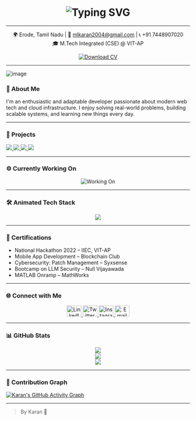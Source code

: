<!-- Animated Header -->
<h1 align="center">
  <img src="https://readme-typing-svg.herokuapp.com?font=Fira+Code&size=28&pause=1000&center=true&vCenter=true&width=900&lines=Hi+%F0%9F%91%8B%2C+I'm+Karan+M.L.;Full+Stack+Developer;Cloud+%26+DevOps+Enthusiast;Turning+ideas+into+full-stack+web+experiences." alt="Typing SVG" />
</h1>



---

<p align="center">
  🌍 Erode, Tamil Nadu | 📧 <a href="mailto:mlkaran2004@gmail.com">mlkaran2004@gmail.com</a> | 📞 +91 7448907020  
  <br />
  🎓 M.Tech Integrated (CSE) @ VIT-AP
</p>

<p align="center">
  <a href="https://drive.google.com/file/d/1rbCgDsw-2dPKhWi2FMBA7Jf80_uzpp0o/view?usp=sharing" target="_blank">
    <img src="https://img.shields.io/badge/Download%20CV-Click%20Here-green?style=for-the-badge&logo=google-drive" alt="Download CV" />
  </a>
</p>

---
<p align="center">
 
![image](https://user-images.githubusercontent.com/61057666/169029838-74df663d-2e62-4d77-bdff-b43f7d63f00f.png)
</p>

### 🚀 About Me

I'm an enthusiastic and adaptable developer passionate about modern web tech and cloud infrastructure. I enjoy solving real-world problems, building scalable systems, and learning new things every day.

---

### 💼 Projects

<p align="left">
  <a href="https://github.com/Sundararaman28/hackathon-main" target="_blank">
    <img src="https://github-readme-stats.vercel.app/api/pin/?username=Sundararaman28&repo=hackathon-main&theme=radical" />
  </a>
  <a href="https://github.com/karan4533/geminiclone-main" target="_blank">
    <img src="https://github-readme-stats.vercel.app/api/pin/?username=karan4533&repo=geminiclone-main&theme=radical" />
  </a>
  <a href="https://github.com/karan4533/new-langchain" target="_blank">
    <img src="https://github-readme-stats.vercel.app/api/pin/?username=karan4533&repo=new-langchain&theme=radical" />
  </a>
  <a href="https://github.com/karan4533/terminal-resume" target="_blank">
    <img src="https://github-readme-stats.vercel.app/api/pin/?username=karan4533&repo=terminal-resume&theme=radical" />
  </a>
</p>


---

### ⚙️ Currently Working On

<p align="center">
  <img src="https://readme-typing-svg.herokuapp.com?font=Fira+Code&size=20&pause=1000&color=F78C6C&width=1000&center=true&lines=Improving+my+Portfolio+Website+using+Astro+and+Netlify;Building+DevOps+projects+on+AWS+with+Docker+%26+GitHub+Actions;Exploring+real-time+data+with+Firebase+%26+Redis;Contributing+to+Open+Source+Projects" alt="Working On" />
</p>

---

### 🛠️ Animated Tech Stack

<p align="center">
  <img src="https://skillicons.dev/icons?i=html,css,js,ts,java,react,nodejs,svelte,mongodb,mysql,firebase,redis,docker,aws,git,github,figma" />
</p>

---

### 📜 Certifications

- National Hackathon 2022 – IIEC, VIT-AP  
- Mobile App Development – Blockchain Club  
- Cybersecurity: Patch Management – Syxsense  
- Bootcamp on LLM Security – Null Vijayawada  
- MATLAB Onramp – MathWorks

---

### 🌐 Connect with Me

<p align="center">
  <a href="https://www.linkedin.com/in/karan45/" target="_blank">
    <img src="https://raw.githubusercontent.com/rahuldkjain/github-profile-readme-generator/master/src/images/icons/Social/linked-in-alt.svg" alt="LinkedIn" height="30" width="40"/>
  </a>
  <a href="https://twitter.com/karan_ml3" target="_blank">
    <img src="https://raw.githubusercontent.com/rahuldkjain/github-profile-readme-generator/master/src/images/icons/Social/twitter.svg" alt="Twitter" height="30" width="40"/>
  </a>
  <a href="https://instagram.com/karan_45_1" target="_blank">
    <img src="https://raw.githubusercontent.com/rahuldkjain/github-profile-readme-generator/master/src/images/icons/Social/instagram.svg" alt="Instagram" height="30" width="40"/>
  </a>
  <a href="mailto:mlkaran2004@gmail.com">
    <img src="https://cdn-icons-png.flaticon.com/512/732/732200.png" alt="Email" height="30" width="40"/>
  </a>
</p>

---

### 📊 GitHub Stats

<div align="center">
  <picture>
    <source srcset="https://github-readme-stats.vercel.app/api?username=karan4533&show_icons=true&theme=dark" media="(prefers-color-scheme: dark)">
    <source srcset="https://github-readme-stats.vercel.app/api?username=karan4533&show_icons=true&theme=default" media="(prefers-color-scheme: light)">
    <img src="https://github-readme-stats.vercel.app/api?username=karan4533&show_icons=true" />
  </picture>
  <br/>
  <img src="https://github-readme-stats.vercel.app/api/top-langs/?username=karan4533&layout=compact&theme=radical" />
  <br/>
  <img src="https://github-readme-streak-stats.herokuapp.com/?user=karan4533&theme=radical" />
</div>

---

### 🧱 Contribution Graph

[![Karan's GitHub Activity Graph](https://github-readme-activity-graph.cyclic.app/graph?username=karan4533&theme=dracula)](https://github.com/ashutosh00710/github-readme-activity-graph)


---

> By Karan 🚀
